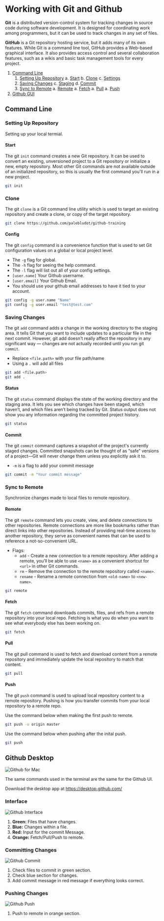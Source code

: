 # Working with Git and Github

**Git** is a distributed version-control system for tracking changes in source code during software development. It is designed for coordinating work among programmers, but it can be used to track changes in any set of files.

**GitHub** is a Git repository hosting service, but it adds many of its own features. While Git is a command line tool, GitHub provides a Web-based graphical interface. It also provides access control and several collaboration features, such as a wikis and basic task management tools for every project.

1. [Command Line](#command-line)
   1. [Setting Up Repository](#setting-up-repository)
      a. [Start](#start)
      b. [Clone](#clone)
      c. [Settings](#settings)
   2. [Saving Changes](#saving-changes)
      c. [Staging](#staging)
      d. [Commit](#commit)
   3. [Sync to Remote](#sync-to-remote)
      a. [Remote](#remote)
      a. [Fetch](#fetch)
      a. [Pull](#pull)
      a. [Push](#push)
2. [Github GUI](#github-gui)

## Command Line

### Setting Up Repository

Setting up your local termial.

#### Start

The git `init` command creates a new Git repository. It can be used to convert an existing, unversioned project to a Git repository or initialize a new, empty repository. Most other Git commands are not available outside of an initialized repository, so this is usually the first command you'll run in a new project.

```bash
git init
```

### Clone

The git `clone` is a Git command line utility which is used to target an existing repository and create a clone, or copy of the target repository.

```bash
git clone https://github.com/palebludot/github-training
```

#### Config

The git `config` command is a convenience function that is used to set Git configuration values on a global or local project level.

- The `-g` flag for global.
- The `-h` flag for seeing the help command.
- The `-l` flag will list out all of your config settings.
- `[user.name]` Your Github username.
- `[user.email]` Your Github Email.
- You should use your github email addresses to have it tied to your account.

```bash
git config -g user.name "Name"
git config -g user.email "test@test.com"
```

### Saving Changes

The git `add` command adds a change in the working directory to the staging area. It tells Git that you want to include updates to a particular file in the next commit. However, git add doesn't really affect the repository in any significant way — changes are not actually recorded until you run git `commit`.

- Replace `<file.path>` with your file path/name
- Using a `.` will add all files

```bash
git add <file.path>
git add .
```

#### Status

The git `status` command displays the state of the working directory and the staging area. It lets you see which changes have been staged, which haven’t, and which files aren’t being tracked by Git. Status output does not show you any information regarding the committed project history.

```bash
git status
```

#### Commit

The git `commit` command captures a snapshot of the project's currently staged changes. Committed snapshots can be thought of as “safe” versions of a project—Git will never change them unless you explicitly ask it to.

- `-m` is a flag to add your commit message

```bash
git commit -m "Your commit message"
```

### Sync to Remote

Synchronize changes made to local files to remote repository.

#### Remote

The git `remote` command lets you create, view, and delete connections to other repositories. Remote connections are more like bookmarks rather than direct links into other repositories. Instead of providing real-time access to another repository, they serve as convenient names that can be used to reference a not-so-convenient URL.

- Flags:
  - `add` - Create a new connection to a remote repository. After adding a remote, you’ll be able to use `<name>` as a convenient shortcut for `<url>` in other Git commands.
  - `rm` - Remove the connection to the remote repository called `<name>`.
  - `rename` - Rename a remote connection from `<old-name>` to `<new-name>`.

```bash
git remote
```

#### Fetch

The git `fetch` command downloads commits, files, and refs from a remote repository into your local repo. Fetching is what you do when you want to see what everybody else has been working on.

```bash
git fetch
```

#### Pull

The git pull command is used to fetch and download content from a remote repository and immediately update the local repository to match that content.

```bash
git pull
```

#### Push

The git `push` command is used to upload local repository content to a remote repository. Pushing is how you transfer commits from your local repository to a remote repo.

Use the command below when making the first push to remote.

```bash
git push -u origin master
```

Use the command below when pushing after the inital push.

```bash
git push
```

## Github Desktop

![Github for Mac](/images/github-desktop-screenshot-mac.png)

The same commands used in the terminal are the same for the Github UI.

Download the desktop app at https://desktop.github.com/

### Interface

![Github Interface](/images/github-interface.png)

1. **Green:** Files that have changes.
2. **Blue:** Changes within a file.
3. **Red:** Input for the commit Message.
4. **Orange:** Fetch/Pull/Push to remote.

### Committing Changes

![Github Commit](/images/github-commit.gif)

1. Check files to commit in green section.
2. Check blue section for changes.
3. Add commit message in red message if everything looks correct.

### Pushing Changes

![Github Push](/images/github-push.gif)

1. Push to remote in orange section.
